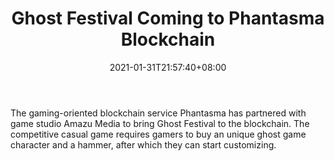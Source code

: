 ﻿---
title: "Ghost Festival Coming to Phantasma Blockchain"
date: 2021-01-31T21:57:40+08:00
lastmod: 2021-01-31T16:45:40+08:00
draft: false
authors: ["Fiona"]
description: "The gaming-oriented blockchain service Phantasma has partnered with game studio Amazu Media to bring Ghost Festival to the blockchain. The competitive casual game requires gamers to buy an unique ghost game character and a hammer, after which they can start customizing."
featuredImage: "ghost-festival-coming-to-phantasma-blockchain.png"
tags: ["Crypto Art","Play to Earn"]
categories: ["news"]
news: ["Crypto Art"]
weight: 
lightgallery: true
pinned: false
recommend: false
recommend1: false
---

The gaming-oriented blockchain service Phantasma has partnered with game studio Amazu Media to bring Ghost Festival to the blockchain. The competitive casual game requires gamers to buy an unique ghost game character and a hammer, after which they can start customizing.

<!--more-->

